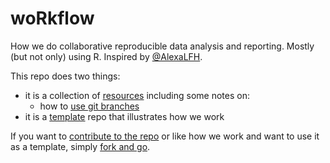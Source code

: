 # woRkflow

How we do collaborative reproducible data analysis and reporting. Mostly (but not only) using R. Inspired by [@AlexaLFH](https://twitter.com/AlexaLFH/status/1261633918782013440).

This repo does two things:

 * it is a collection of [resources](resources.md) including some notes on:
   * how to [use git branches](gitBranches.md) 
 * it is a [template](template.md) repo that illustrates how we work

If you want to [contribute to the repo](contributing.md) or like how we work and want to use it as a template, simply [fork and go](https://happygitwithr.com/fork-and-clone.html).